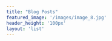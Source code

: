 ```yaml
---
title: "Blog Posts"
featured_image: '/images/image_8.jpg'
header_height: '100px'
layout: 'list'
---
```


